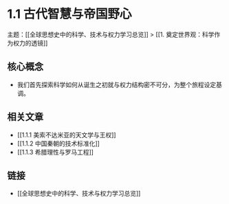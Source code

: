 # 1.1 古代智慧与帝国野心

主题：[[全球思想史中的科学、技术与权力学习总览]] > [[1. 奠定世界观：科学作为权力的透镜]]

## 核心概念

- 我们首先探索科学如何从诞生之初就与权力结构密不可分，为整个旅程设定基调。

## 相关文章

- [[1.1.1 美索不达米亚的天文学与王权]]
- [[1.1.2 中国秦朝的技术标准化]]
- [[1.1.3 希腊理性与罗马工程]]

## 链接

- [[全球思想史中的科学、技术与权力学习总览]]
